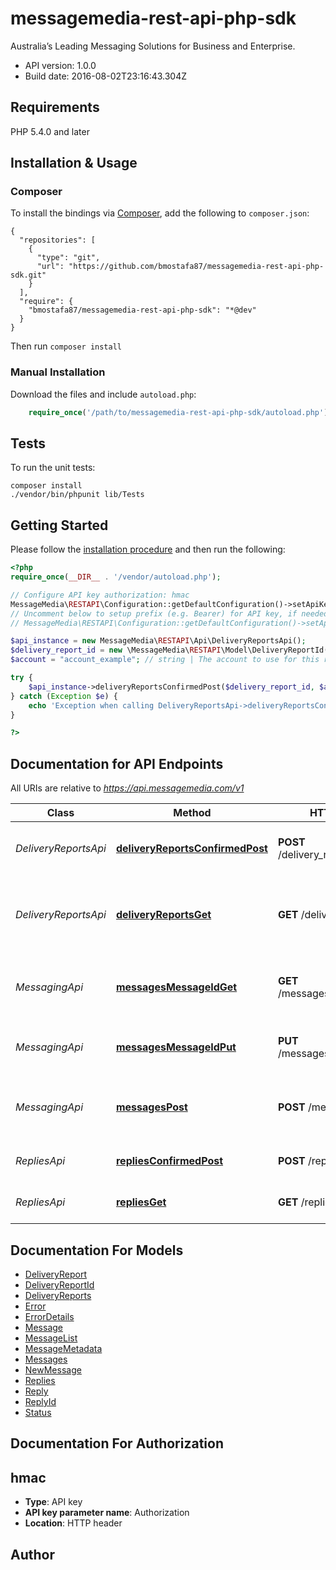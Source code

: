# messagemedia-rest-api-php-sdk
Australia’s Leading Messaging Solutions for Business and Enterprise.

- API version: 1.0.0
- Build date: 2016-08-02T23:16:43.304Z

## Requirements

PHP 5.4.0 and later

## Installation & Usage
### Composer

To install the bindings via [Composer](http://getcomposer.org/), add the following to `composer.json`:

```
{
  "repositories": [
    {
      "type": "git",
      "url": "https://github.com/bmostafa87/messagemedia-rest-api-php-sdk.git"
    }
  ],
  "require": {
    "bmostafa87/messagemedia-rest-api-php-sdk": "*@dev"
  }
}
```

Then run `composer install`

### Manual Installation

Download the files and include `autoload.php`:

```php
    require_once('/path/to/messagemedia-rest-api-php-sdk/autoload.php');
```

## Tests

To run the unit tests:

```
composer install
./vendor/bin/phpunit lib/Tests
```

## Getting Started

Please follow the [installation procedure](#installation--usage) and then run the following:

```php
<?php
require_once(__DIR__ . '/vendor/autoload.php');

// Configure API key authorization: hmac
MessageMedia\RESTAPI\Configuration::getDefaultConfiguration()->setApiKey('Authorization', 'YOUR_API_KEY');
// Uncomment below to setup prefix (e.g. Bearer) for API key, if needed
// MessageMedia\RESTAPI\Configuration::getDefaultConfiguration()->setApiKeyPrefix('Authorization', 'Bearer');

$api_instance = new MessageMedia\RESTAPI\Api\DeliveryReportsApi();
$delivery_report_id = new \MessageMedia\RESTAPI\Model\DeliveryReportId(); // \MessageMedia\RESTAPI\Model\DeliveryReportId | A list of delivery report IDs to mark as confirmed.
$account = "account_example"; // string | The account to use for this request. This account will be used for the request instead of the account assigned to the API key used to sign the request, allowing one API key to be used to perform requests on behalf of other accounts.

try {
    $api_instance->deliveryReportsConfirmedPost($delivery_report_id, $account);
} catch (Exception $e) {
    echo 'Exception when calling DeliveryReportsApi->deliveryReportsConfirmedPost: ', $e->getMessage(), PHP_EOL;
}

?>
```

## Documentation for API Endpoints

All URIs are relative to *https://api.messagemedia.com/v1*

Class | Method | HTTP request | Description
------------ | ------------- | ------------- | -------------
*DeliveryReportsApi* | [**deliveryReportsConfirmedPost**](docs/Api/DeliveryReportsApi.md#deliveryreportsconfirmedpost) | **POST** /delivery_reports/confirmed | Confirm the receipt of delivery reports.
*DeliveryReportsApi* | [**deliveryReportsGet**](docs/Api/DeliveryReportsApi.md#deliveryreportsget) | **GET** /delivery_reports | This endpoint is used to check for unconfirmed reports.
*MessagingApi* | [**messagesMessageIdGet**](docs/Api/MessagingApi.md#messagesmessageidget) | **GET** /messages/{messageId} | Retrive the status and details of a submitted message.
*MessagingApi* | [**messagesMessageIdPut**](docs/Api/MessagingApi.md#messagesmessageidput) | **PUT** /messages/{messageId} | Update the status of a submitted message.
*MessagingApi* | [**messagesPost**](docs/Api/MessagingApi.md#messagespost) | **POST** /messages | Send one or more SMS or text to voice messages.
*RepliesApi* | [**repliesConfirmedPost**](docs/Api/RepliesApi.md#repliesconfirmedpost) | **POST** /replies/confirmed | Confirm the receipt of replies.
*RepliesApi* | [**repliesGet**](docs/Api/RepliesApi.md#repliesget) | **GET** /replies | Check for unconfirmed replies.


## Documentation For Models

 - [DeliveryReport](docs/Model/DeliveryReport.md)
 - [DeliveryReportId](docs/Model/DeliveryReportId.md)
 - [DeliveryReports](docs/Model/DeliveryReports.md)
 - [Error](docs/Model/Error.md)
 - [ErrorDetails](docs/Model/ErrorDetails.md)
 - [Message](docs/Model/Message.md)
 - [MessageList](docs/Model/MessageList.md)
 - [MessageMetadata](docs/Model/MessageMetadata.md)
 - [Messages](docs/Model/Messages.md)
 - [NewMessage](docs/Model/NewMessage.md)
 - [Replies](docs/Model/Replies.md)
 - [Reply](docs/Model/Reply.md)
 - [ReplyId](docs/Model/ReplyId.md)
 - [Status](docs/Model/Status.md)


## Documentation For Authorization


## hmac

- **Type**: API key
- **API key parameter name**: Authorization
- **Location**: HTTP header


## Author




